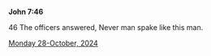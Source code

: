 **John 7:46**

46 The officers answered, Never man spake like this man.

[Monday 28-October, 2024](https://getbible.net/kjv/John/7/46)
